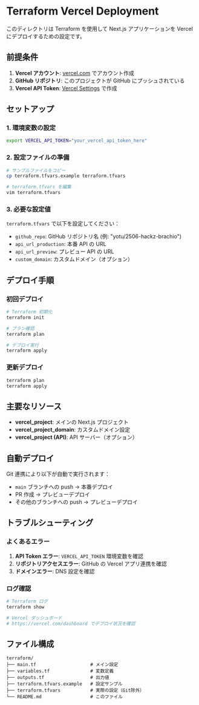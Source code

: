 # Terraform Vercel Deployment

このディレクトリは Terraform を使用して Next.js アプリケーションを Vercel にデプロイするための設定です。

## 前提条件

1. **Vercel アカウント**: [vercel.com](https://vercel.com) でアカウント作成
2. **GitHub リポジトリ**: このプロジェクトが GitHub にプッシュされている
3. **Vercel API Token**: [Vercel Settings](https://vercel.com/account/tokens) で作成

## セットアップ

### 1. 環境変数の設定

```bash
export VERCEL_API_TOKEN="your_vercel_api_token_here"
```

### 2. 設定ファイルの準備

```bash
# サンプルファイルをコピー
cp terraform.tfvars.example terraform.tfvars

# terraform.tfvars を編集
vim terraform.tfvars
```

### 3. 必要な設定値

`terraform.tfvars` で以下を設定してください：

- `github_repo`: GitHub リポジトリ名 (例: "yotu/2506-hackz-brachio")
- `api_url_production`: 本番 API の URL
- `api_url_preview`: プレビュー API の URL
- `custom_domain`: カスタムドメイン（オプション）

## デプロイ手順

### 初回デプロイ

```bash
# Terraform 初期化
terraform init

# プラン確認
terraform plan

# デプロイ実行
terraform apply
```

### 更新デプロイ

```bash
terraform plan
terraform apply
```

## 主要なリソース

- **vercel_project**: メインの Next.js プロジェクト
- **vercel_project_domain**: カスタムドメイン設定
- **vercel_project (API)**: API サーバー（オプション）

## 自動デプロイ

Git 連携により以下が自動で実行されます：

- `main` ブランチへの push → 本番デプロイ
- PR 作成 → プレビューデプロイ
- その他のブランチへの push → プレビューデプロイ

## トラブルシューティング

### よくあるエラー

1. **API Token エラー**: `VERCEL_API_TOKEN` 環境変数を確認
2. **リポジトリアクセスエラー**: GitHub の Vercel アプリ連携を確認
3. **ドメインエラー**: DNS 設定を確認

### ログ確認

```bash
# Terraform ログ
terraform show

# Vercel ダッシュボード
# https://vercel.com/dashboard でデプロイ状況を確認
```

## ファイル構成

```
terraform/
├── main.tf                    # メイン設定
├── variables.tf               # 変数定義
├── outputs.tf                 # 出力値
├── terraform.tfvars.example   # 設定サンプル
├── terraform.tfvars           # 実際の設定（Git除外）
└── README.md                  # このファイル
```
